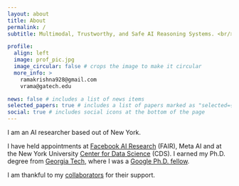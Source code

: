```yaml
---
layout: about
title: About
permalink: /
subtitle: Multimodal, Trustworthy, and Safe AI Reasoning Systems. <br/><a href='https://scholar.google.com/citations?user=v1CRzeAAAAAJ&hl=en'>Google Scholar.</a>

profile:
  align: left
  image: prof_pic.jpg
  image_circular: false # crops the image to make it circular
  more_info: >
    ramakrishna928@gmail.com
    vrama@gatech.edu

news: false # includes a list of news items
selected_papers: true # includes a list of papers marked as "selected={true}"
social: true # includes social icons at the bottom of the page
---
```

I am an AI researcher based out of New York.

I have held appointments at [Facebook AI Research](https://ai.meta.com/research/) (FAIR),
Meta AI and at the New York University [Center for Data Science](https://cds.nyu.edu/) (CDS). I earned my Ph.D.
degree from [Georgia Tech](https://www.ic.gatech.edu/), where I was a [Google Ph.D. fellow](https://research.google/blog/announcing-the-2018-google-phd-fellows-for-north-america-europe-and-the-middle-east/).

I am thankful to my [collaborators](/people/) for their support.
